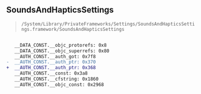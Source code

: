 ## SoundsAndHapticsSettings

> `/System/Library/PrivateFrameworks/Settings/SoundsAndHapticsSettings.framework/SoundsAndHapticsSettings`

```diff

   __DATA_CONST.__objc_protorefs: 0x8
   __DATA_CONST.__objc_superrefs: 0x80
   __AUTH_CONST.__auth_got: 0x7f8
-  __AUTH_CONST.__auth_ptr: 0x370
+  __AUTH_CONST.__auth_ptr: 0x368
   __AUTH_CONST.__const: 0x3a8
   __AUTH_CONST.__cfstring: 0x1860
   __AUTH_CONST.__objc_const: 0x2968

```
